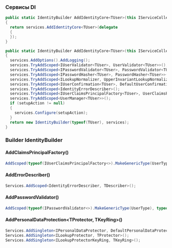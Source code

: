 ### Сервисы DI
```csharp
public static IdentityBuilder AddIdentityCore<TUser>(this IServiceCollection services) where TUser : class
{
  return services.AddIdentityCore<TUser>(delegate
  {
  });
}

public static IdentityBuilder AddIdentityCore<TUser>(this IServiceCollection services, Action<IdentityOptions> setupAction) where TUser : class
{
  services.AddOptions().AddLogging();
  services.TryAddScoped<IUserValidator<TUser>, UserValidator<TUser>>();
  services.TryAddScoped<IPasswordValidator<TUser>, PasswordValidator<TUser>>();
  services.TryAddScoped<IPasswordHasher<TUser>, PasswordHasher<TUser>>();
  services.TryAddScoped<ILookupNormalizer, UpperInvariantLookupNormalizer>();
  services.TryAddScoped<IUserConfirmation<TUser>, DefaultUserConfirmation<TUser>>();
  services.TryAddScoped<IdentityErrorDescriber>();
  services.TryAddScoped<IUserClaimsPrincipalFactory<TUser>, UserClaimsPrincipalFactory<TUser>>();
  services.TryAddScoped<UserManager<TUser>>();
  if (setupAction != null)
  {
    services.Configure(setupAction);
  }
  return new IdentityBuilder(typeof(TUser), services);
}
```

### Builder IdentityBuilder
#### AddClaimsPrincipalFactory<TFactory>()
```csharp
AddScoped(typeof(IUserClaimsPrincipalFactory<>).MakeGenericType(UserType), typeof(TFactory));
```
#### AddErrorDescriber<TDescriber>()
```csharp
Services.AddScoped<IdentityErrorDescriber, TDescriber>();
```
#### AddPasswordValidator<TValidator>()
```csharp
AddScoped(typeof(IPasswordValidator<>).MakeGenericType(UserType), typeof(TValidator));
```
#### AddPersonalDataProtection<TProtector, TKeyRing>()
```csharp
Services.AddSingleton<IPersonalDataProtector, DefaultPersonalDataProtector>();
Services.AddSingleton<ILookupProtector, TProtector>();
Services.AddSingleton<ILookupProtectorKeyRing, TKeyRing>();
```





